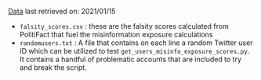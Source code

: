 [Data](https://github.com/mmosleh/minfo-exposure/tree/main/data) last retrieved on: 2021/01/15

- `falsity_scores.csv` : these are the falsity scores calculated from PolitiFact that fuel the misinformation exposure calculations
- `randomusers.txt` : A file that contains on each line a random Twitter user ID which can be utilized to test `get_users_misinfo_exposure_scores.py`. It contains a handful of problematic accounts that are included to try and break the script.